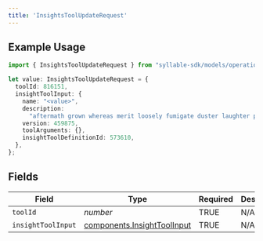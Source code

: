 ```yaml
---
title: 'InsightsToolUpdateRequest'
---
```


## Example Usage

```typescript
import { InsightsToolUpdateRequest } from "syllable-sdk/models/operations";

let value: InsightsToolUpdateRequest = {
  toolId: 816151,
  insightToolInput: {
    name: "<value>",
    description:
      "aftermath grown whereas merit loosely fumigate duster laughter pastel solidly",
    version: 459875,
    toolArguments: {},
    insightToolDefinitionId: 573610,
  },
};
```

## Fields

| Field                                                                      | Type                                                                       | Required                                                                   | Description                                                                |
| -------------------------------------------------------------------------- | -------------------------------------------------------------------------- | -------------------------------------------------------------------------- | -------------------------------------------------------------------------- |
| `toolId`                                                                   | *number*                                                                   | TRUE                                                         | N/A                                                                        |
| `insightToolInput`                                                         | [components.InsightToolInput](/sdk-docs/models/components/insighttoolinput) | TRUE                                                         | N/A                                                                        |